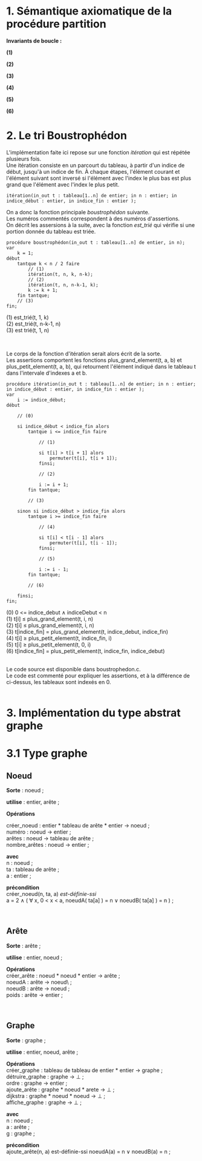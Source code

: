 # **1. Sémantique axiomatique de la procédure partition**

**Invariants de boucle :**

**(1)** 

**(2)**

**(3)**

**(4)**

**(5)**

**(6)**

# **2. Le tri Boustrophédon**

L'implémentation faite ici repose sur une fonction _itération_ qui est répétée plusieurs fois.<br/>
Une itération consiste en un parcourt du tableau, à partir d'un indice de début, jusqu'à un indice de fin.
À chaque étapes, l'élément courant et l'élément suivant sont inversé si l'élément avec l'index le plus bas est plus grand que l'élément avec l'index le plus petit.

```
itération(in_out t : tableau[1..n] de entier; in n : entier; in indice_début : entier, in indice_fin : entier );
```

On a donc la fonction principale _boustrophédon_ suivante.<br/>
Les numéros commentés correspondent à des numéros d'assertions.<br/>
On décrit les assersions à la suite, avec la fonction _est\_trié_ qui vérifie si une portion donnée du tableau est triée.

```
procédure boustrophédon(in_out t : tableau[1..n] de entier, in n);
var
    k = 1;
début
    tantque k < n / 2 faire
        // (1)
        itération(t, n, k, n-k);
        // (2)
        itération(t, n, n-k-1, k);
        k := k + 1;
    fin tantque;
    // (3)
fin;
```

(1) est_trié(t, 1, k)<br/>
(2) est_trié(t, n-k-1, n)<br/>
(3) est trié(t, 1, n)<br/>

<br/>

Le corps de la fonction d'itération serait alors écrit de la sorte.<br/>
Les assertions comportent les fonctions plus_grand_element(t, a, b) et plus_petit_element(t, a, b), qui retournent l'élément indiqué dans le tableau t dans l'intervale d'indexes a et b.

```
procédure itération(in_out t : tableau[1..n] de entier; in n : entier; in indice_début : entier, in indice_fin : entier );
var
    i := indice_début;
début
    
    // (0)

    si indice_début < indice_fin alors
        tantque i <= indice_fin faire

            // (1)

            si t[i] > t[i + 1] alors
                permuter(t[i], t[i + 1]);
            finsi;

            // (2)

            i := i + 1;
        fin tantque;

        // (3)

    sinon si indice_début > indice_fin alors
        tantque i >= indice_fin faire

            // (4)

            si t[i] < t[i - 1] alors
                permuter(t[i], t[i - 1]);
            finsi;

            // (5)

            i := i - 1;
        fin tantque;

        // (6)

    finsi;
fin;
```

(0) 0 <= indice_debut $\wedge$ indiceDebut < n<br/>
(1) t[i] $\le$ plus_grand_element(t, i, n)<br/>
(2) t[i] $\le$ plus_grand_element(t, i, n)<br/>
(3) t[indice_fin] = plus_grand_element(t, indice_debut, indice_fin)<br/>
(4) t[i] $\ge$ plus_petit_element(t, indice_fin, i)<br/>
(5) t[i] $\ge$ plus_petit_element(t, 0, i)<br/>
(6) t[indice_fin] = plus_petit_element(t, indice_fin, indice_debut)<br/>

<br/>
Le code source est disponible dans boustrophedon.c.<br/>
Le code est commenté pour expliquer les assertions, et à la différence de ci-dessus, les tableaux sont indexés en 0.<br/>
<br/>

# **3. Implémentation du type abstrat graphe**

# 3.1 Type graphe

## Noeud

__Sorte__ : noeud ;

__utilise__ : entier, arête ;

__Opérations__

créer_noeud : entier * tableau de arête * entier $\to$ noeud ;<br/>
numéro : noeud $\to$ entier ;<br/>
arêtes : noeud $\to$ tableau de arête ;<br/>
nombre_arêtes : noeud $\to$ entier ;<br/>

__avec__<br/>
n : noeud ;<br/>
ta : tableau de arête ;<br/>
a : entier ;<br/>

__précondition__<br/>
créer_noeud(n, ta, a) _est-définie-ssi_ <br/> a = 2 $\wedge$ ( $\forall$ x, 0 < x < a, noeudA( ta[a] ) = n $\vee$ noeudB( ta[a] ) = n ) ;<br/>

<br/>

## Arête

__Sorte__ : arête ;

__utilise__ : entier, noeud ;

__Opérations__<br/>
créer_arête : noeud * noeud * entier $\to$ arête ;<br/>
noeudA : arête $\to$ noeud\ ;<br/>
noeudB : arête $\to$ noeud ;<br/>
poids : arête $\to$ entier ;<br/>

<br/>

## Graphe

__Sorte__ : graphe ;

__utilise__ : entier, noeud, arête ;

__Opérations__<br/>
créer_graphe : tableau de tableau de entier * entier $\to$ graphe ;<br/>
détruire_graphe : graphe $\to\ \perp$ ;<br/>
ordre : graphe $\to$ entier ;<br/>
ajoute_arête : graphe * noeud * arete $\to\ \perp$ ;<br/>
dijkstra : graphe * noeud * noeud $\to\ \perp$ ;<br/>
affiche_graphe : graphe $\to\ \perp$ ;<br/>

__avec__<br/>
n : noeud ;<br/>
a : arête ;<br/>
g : graphe ;<br/>

__précondition__<br/>
ajoute_arête(n, a) est-définie-ssi noeudA(a) = n $\vee$ noeudB(a) = n ;<br/>